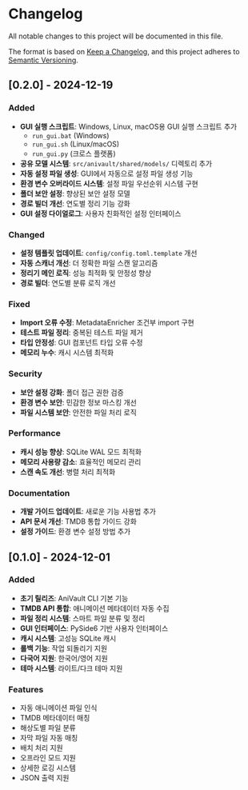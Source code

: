 # Changelog

All notable changes to this project will be documented in this file.

The format is based on [Keep a Changelog](https://keepachangelog.com/en/1.0.0/),
and this project adheres to [Semantic Versioning](https://semver.org/spec/v2.0.0.html).

## [0.2.0] - 2024-12-19

### Added
- **GUI 실행 스크립트**: Windows, Linux, macOS용 GUI 실행 스크립트 추가
  - `run_gui.bat` (Windows)
  - `run_gui.sh` (Linux/macOS)
  - `run_gui.py` (크로스 플랫폼)
- **공유 모델 시스템**: `src/anivault/shared/models/` 디렉토리 추가
- **자동 설정 파일 생성**: GUI에서 자동으로 설정 파일 생성 기능
- **환경 변수 오버라이드 시스템**: 설정 파일 우선순위 시스템 구현
- **폴더 보안 설정**: 향상된 보안 설정 모델
- **경로 빌더 개선**: 연도별 정리 기능 강화
- **GUI 설정 다이얼로그**: 사용자 친화적인 설정 인터페이스

### Changed
- **설정 템플릿 업데이트**: `config/config.toml.template` 개선
- **자동 스캐너 개선**: 더 정확한 파일 스캔 알고리즘
- **정리기 메인 로직**: 성능 최적화 및 안정성 향상
- **경로 빌더**: 연도별 분류 로직 개선

### Fixed
- **Import 오류 수정**: MetadataEnricher 조건부 import 구현
- **테스트 파일 정리**: 중복된 테스트 파일 제거
- **타입 안정성**: GUI 컴포넌트 타입 오류 수정
- **메모리 누수**: 캐시 시스템 최적화

### Security
- **보안 설정 강화**: 폴더 접근 권한 검증
- **환경 변수 보안**: 민감한 정보 마스킹 개선
- **파일 시스템 보안**: 안전한 파일 처리 로직

### Performance
- **캐시 성능 향상**: SQLite WAL 모드 최적화
- **메모리 사용량 감소**: 효율적인 메모리 관리
- **스캔 속도 개선**: 병렬 처리 최적화

### Documentation
- **개발 가이드 업데이트**: 새로운 기능 사용법 추가
- **API 문서 개선**: TMDB 통합 가이드 강화
- **설정 가이드**: 환경 변수 설정 방법 추가

## [0.1.0] - 2024-12-01

### Added
- **초기 릴리즈**: AniVault CLI 기본 기능
- **TMDB API 통합**: 애니메이션 메타데이터 자동 수집
- **파일 정리 시스템**: 스마트 파일 분류 및 정리
- **GUI 인터페이스**: PySide6 기반 사용자 인터페이스
- **캐시 시스템**: 고성능 SQLite 캐시
- **롤백 기능**: 작업 되돌리기 지원
- **다국어 지원**: 한국어/영어 지원
- **테마 시스템**: 라이트/다크 테마 지원

### Features
- 자동 애니메이션 파일 인식
- TMDB 메타데이터 매칭
- 해상도별 파일 분류
- 자막 파일 자동 매칭
- 배치 처리 지원
- 오프라인 모드 지원
- 상세한 로깅 시스템
- JSON 출력 지원
